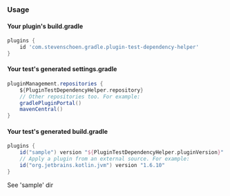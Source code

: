 ### Usage

#### Your plugin's build.gradle
```groovy
plugins {
    id 'com.stevenschoen.gradle.plugin-test-dependency-helper'
}
```
#### Your test's generated settings.gradle
```groovy
pluginManagement.repositories {
    ${PluginTestDependencyHelper.repository}
    // Other repositories too. For example:
    gradlePluginPortal()
    mavenCentral()
}
```
#### Your test's generated build.gradle
```groovy
plugins {
    id("sample") version "${PluginTestDependencyHelper.pluginVersion}"
    // Apply a plugin from an external source. For example:
    id("org.jetbrains.kotlin.jvm") version "1.6.10"
}
```

See 'sample' dir
